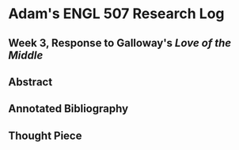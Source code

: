 # Adam's ENGL 507 Research Log

## Week 3, Response to Galloway's *Love of the Middle*



## Abstract

## Annotated Bibliography

## Thought Piece
